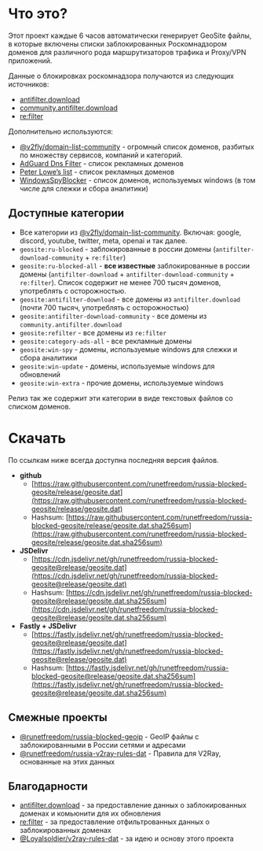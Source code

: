 # Что это?

Этот проект каждые 6 часов автоматически генерирует GeoSite файлы, в которые включены списки заблокированных Роскомнадзором доменов для различного рода маршрутизаторов трафика и Proxy/VPN приложений.

Данные о блокировках роскомнадзора получаются из следующих источников:
- [antifilter.download](https://antifilter.download/)
- [community.antifilter.download](https://community.antifilter.download/)
- [re:filter](https://github.com/1andrevich/Re-filter-lists)

Дополнительно используются:
- [@v2fly/domain-list-community](https://github.com/v2fly/domain-list-community/tree/master/data) - огромный список доменов, разбитых по множеству сервисов, компаний и категорий.
- [AdGuard Dns Filter](https://github.com/AdguardTeam/AdguardSDNSFilter) - список рекламных доменов
- [Peter Lowe’s list](https://pgl.yoyo.org/adservers/serverlist.php) - список рекламных доменов
- [WindowsSpyBlocker](https://github.com/crazy-max/WindowsSpyBlocker) - список доменов, используемых windows (в том числе для слежки и сбора аналитики)


## Доступные категории

- Все категории из [@v2fly/domain-list-community](https://github.com/v2fly/domain-list-community/tree/master/data). Включая: google, discord, youtube, twitter, meta, openai и так далее.
- `geosite:ru-blocked` - заблокированные в россии домены (`antifilter-download-community` + `re:filter`)
- `geosite:ru-blocked-all` - **все известные** заблокированные в россии домены (`antifilter-download` + `antifilter-download-community` + `re:filter`). Список содержит не менее 700 тысяч доменов, употреблять с осторожностью.
- `geosite:antifilter-download` - все домены из `antifilter.download` (почти 700 тысяч, употреблять с осторожностью)
- `geosite:antifilter-download-community` - все домены из `community.antifilter.download`
- `geosite:refilter` - все домены из `re:filter`
- `geosite:category-ads-all` - все рекламные домены
- `geosite:win-spy` - домены, используемые windows для слежки и сбора аналитики
- `geosite:win-update` - домены, используемые windows для обновлений
- `geosite:win-extra` - прочие домены, используемые windows

Релиз так же содержит эти категории в виде текстовых файлов со списком доменов.

# Cкачать

По ссылкам ниже всегда доступна последняя версия файлов.

- **github**
    - [https://raw.githubusercontent.com/runetfreedom/russia-blocked-geosite/release/geosite.dat](https://raw.githubusercontent.com/runetfreedom/russia-blocked-geosite/release/geosite.dat)
    - Hashsum: [https://raw.githubusercontent.com/runetfreedom/russia-blocked-geosite/release/geosite.dat.sha256sum](https://raw.githubusercontent.com/runetfreedom/russia-blocked-geosite/release/geosite.dat.sha256sum)
- **JSDelivr**
    - [https://cdn.jsdelivr.net/gh/runetfreedom/russia-blocked-geosite@release/geosite.dat](https://cdn.jsdelivr.net/gh/runetfreedom/russia-blocked-geosite@release/geosite.dat)
    - Hashsum: [https://cdn.jsdelivr.net/gh/runetfreedom/russia-blocked-geosite@release/geosite.dat.sha256sum](https://cdn.jsdelivr.net/gh/runetfreedom/russia-blocked-geosite@release/geosite.dat.sha256sum)
- **Fastly + JSDelivr**
    - [https://fastly.jsdelivr.net/gh/runetfreedom/russia-blocked-geosite@release/geosite.dat](https://fastly.jsdelivr.net/gh/runetfreedom/russia-blocked-geosite@release/geosite.dat)
    - Hashsum: [https://fastly.jsdelivr.net/gh/runetfreedom/russia-blocked-geosite@release/geosite.dat.sha256sum](https://fastly.jsdelivr.net/gh/runetfreedom/russia-blocked-geosite@release/geosite.dat.sha256sum)


## Смежные проекты

- [@runetfreedom/russia-blocked-geoip](https://github.com/runetfreedom/russia-blocked-geoip) - GeoIP файлы с заблокированными в России сетями и адресами
- [@runetfreedom/russia-v2ray-rules-dat](https://github.com/runetfreedom/russia-v2ray-rules-dat) - Правила для V2Ray, основанные на этих данных

## Благодарности

- [antifilter.download](https://antifilter.download/) - за предоставление данных о заблокированных доменах и комьюнити для их обновления
- [re:filter](https://github.com/1andrevich/Re-filter-lists) - за предоставление отфильтрованных данных о заблокированных доменах
- [@Loyalsoldier/v2ray-rules-dat](https://github.com/Loyalsoldier/v2ray-rules-dat) - за идею и основу этого проекта